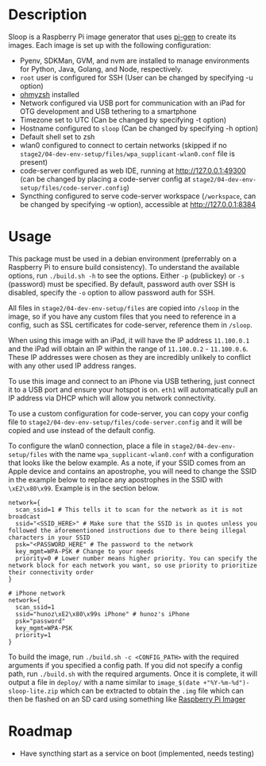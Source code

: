 # Description
Sloop is a Raspberry Pi image generator that uses [pi-gen](https://github.com/RPi-Distro/pi-gen) to create its images. Each image is set up with the following configuration:
* Pyenv, SDKMan, GVM, and nvm are installed to manage environments for Python, Java, Golang, and Node, respectively.
* `root` user is configured for SSH (User can be changed by specifying -u option)
* [ohmyzsh](https://ohmyz.sh/) installed
* Network configured via USB port for communication with an iPad for OTG development and USB tethering to a smartphone
* Timezone set to UTC (Can be changed by specifying -t option)
* Hostname configured to `sloop` (Can be changed by specifying -h option)
* Default shell set to zsh
* wlan0 configured to connect to certain networks (skipped if no `stage2/04-dev-env-setup/files/wpa_supplicant-wlan0.conf` file is present)
* code-server configured as web IDE, running at http://127.0.0.1:49300 (can be changed by placing a code-server config at `stage2/04-dev-env-setup/files/code-server.config`)
* Syncthing configured to serve code-server workspace (`/workspace`, can be changed by specifying -w option), accessible at http://127.0.0.1:8384

# Usage
This package must be used in a debian environment (preferrably on a Raspberry Pi to ensure build consistency). To understand the available options, run `./build.sh -h` to see the options. Either `-p` (publickey) or `-s` (password) must be specified. By default, password auth over SSH is disabled, specify the `-o` option to allow password auth for SSH.

All files in `stage2/04-dev-env-setup/files` are copied into `/sloop` in the image, so if you have any custom files that you need to reference in a config, such as SSL certificates for code-server, reference them in `/sloop`.

When using this image with an iPad, it will have the IP address `11.100.0.1` and the iPad will obtain an IP within the range of `11.100.0.2` - `11.100.0.6`. These IP addresses were chosen as they are incredibly unlikely to conflict with any other used IP address ranges.

To use this image and connect to an iPhone via USB tethering, just connect it to a USB port and ensure your hotspot is on. `eth1` will automatically pull an IP address via DHCP which will allow you network connectivity.

To use a custom configuration for code-server, you can copy your config file to `stage2/04-dev-env-setup/files/code-server.config` and it will be copied and use instead of the default config.

To configure the wlan0 connection, place a file in `stage2/04-dev-env-setup/files` with the name `wpa_supplicant-wlan0.conf` with a configuration that looks like the below example. As a note, if your SSID comes from an Apple device and contains an apostrophe, you will need to change the SSID in the example below to replace any apostrophes in the SSID with `\xE2\x80\x99`. Example is in the section below.
```
network={
  scan_ssid=1 # This tells it to scan for the network as it is not broadcast
  ssid="<SSID_HERE>" # Make sure that the SSID is in quotes unless you followed the aforementioned instructions due to there being illegal characters in your SSID
  psk="<PASSWORD_HERE" # The password to the network
  key_mgmt=WPA-PSK # Change to your needs
  priority=0 # Lower number means higher priority. You can specify the network block for each network you want, so use priority to prioritize their connectivity order
}

# iPhone network
network={
  scan_ssid=1
  ssid="hunoz\xE2\x80\x99s iPhone" # hunoz's iPhone
  psk="password"
  key_mgmt=WPA-PSK
  priority=1
}
```

To build the image, run `./build.sh -c <CONFIG_PATH>` with the required arguments if you specified a config path. If you did not specify a config path, run `./build.sh` with the required arguments. Once it is complete, it will output a file in `deploy/` with a name similar to `image_$(date +"%Y-%m-%d")-sloop-lite.zip` which can be extracted to obtain the `.img` file which can then be flashed on an SD card using something like [Raspberry Pi Imager](https://www.raspberrypi.com/software/)

# Roadmap
* Have syncthing start as a service on boot (implemented, needs testing)
